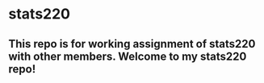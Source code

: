 # stats220
## This repo is for working assignment of stats220 with other members. Welcome to my stats220 repo!  
